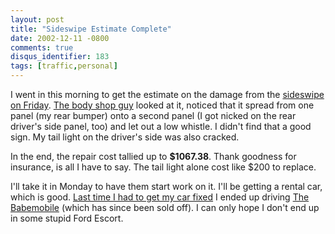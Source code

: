 ```yaml
---
layout: post
title: "Sideswipe Estimate Complete"
date: 2002-12-11 -0800
comments: true
disqus_identifier: 183
tags: [traffic,personal]
---
```

I went in this morning to get the estimate on the damage from the
[sideswipe on Friday](/archive/2002/12/09/crash.aspx). [The body shop
guy](http://www.chrisandjohnsautobody.com/) looked at it, noticed that
it spread from one panel (my rear bumper) onto a second panel (I got
nicked on the rear driver's side panel, too) and let out a low whistle.
I didn't find that a good sign. My tail light on the driver's side was
also cracked.

 In the end, the repair cost tallied up to **\$1067.38**. Thank goodness
for insurance, is all I have to say. The tail light alone cost like
\$200 to replace.

 I'll take it in Monday to have them start work on it. I'll be getting a
rental car, which is good. [Last time I had to get my car
fixed](/archive/2002/03/04/punk-bitch-keyers.aspx) I ended up driving
[The Babemobile](/archive/2002/03/07/the-babemobile.aspx) (which has
since been sold off). I can only hope I don't end up in some stupid Ford
Escort.
